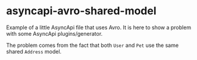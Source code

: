 # asyncapi-avro-shared-model
Example of a little AsyncApi file that uses Avro. 
It is here to show a problem with some AsyncApi plugins/generator.

The problem comes from the fact that both `User` and `Pet` use the same shared `Address` model.

